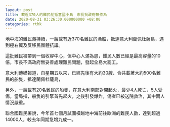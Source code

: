```yaml
---
layout: post
title: 載近370人的難民船抵意國小島　市長批政府無作為
date: 2020-08-31 03:26:30.000000000 +08:00
categories: rthk
---
```


地中海的難民潮持續，一艘載有近370名難民的漁船，抵達意大利蘭佩杜薩島，遇到極右翼及反移民團體抗議。

這批難民被帶到一個收容中心，但中心人滿為患，難民人數已經是最高容量的10倍，市長不滿政府無妥善處理難民問題，發起全島大罷工。

意大利傳媒報道，自星期五以來，已經先後有大約30艘、合共載著大約500名難民的船隻，抵達蘭佩杜薩島，

另外，一艘載有20名難民的船隻，在意大利南部對開起火，最少4人死亡，5人受傷，當局指，船隻的引擎首先起火，之後引發爆炸，傷者已被送院救治，其中兩人情況嚴重。

聯合國難民署說，今年首七個月試圖橫越地中海前往歐洲的難民人數，達到超過14000人，較去年同期急增九成一。
